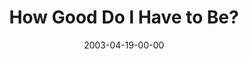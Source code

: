 ---
layout: message
category: message
series: "Easter"
title: "How Good Do I Have to Be?"
date: 2003-04-19-00-00
message_id: 227
---